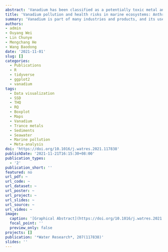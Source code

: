 ```yaml
---
abstract: 'Vanadium has been classified as a potentially toxic metal and has been given limited attention in comparison to similar trace metals. Similarly, worldwide and continental vanadium pollution and risks remain contested. Here, we synthesized the worldwide concentration of vanadium in marine ecosystems with the relevant ecological and human health risks. We found that vanadium in biota and seawater collected from Asia shows significant increases over the temporal analysis, with rates similar to those reported for vanadium consumption and production. Furthermore, invertebrates have a higher concentration of vanadium than fishes. Similarly, we demonstrate that sediments classified as polluted have concentrations that are not directly correlated with the highest concentrations across continents. Finally, ecological risks were higher from seawater, with potential impacts to 55% of aquatic species in Asia estimated from chronic species sensitivity distribution (SSD). The concentration endangering only 5% of seawater species (HC5) was estimated as 1.13 (0.05-21.19) μg/L. Estimated daily intakes revealed that overall, there are none to low health risks from aquatic product consumption, yet high risks are plausible to children with consumption patterns in the 95th percentile.'
title: 'Vanadium pollution and health risks in marine ecosystems: Anthropogenic sources over natural contributions'
summary: 'Vanadium is part of many industries and products, and its use has increased significantly over the last two decades. Our research gathered information from over 250 articles and found that the concentration of vanadium in marine organisms has similar trends to worldwide use and production of vanadium. Here, we further investigated multiple characteristics of vanadium in coastal ecosystems (sediment, water, biota) and its ecological and health risks. There is a need further to explore the hazards and toxicity of this metal and set new guidelines to protect aquatic species that, from the available data and reported concentrations, are likely to be at risk under our SSD analysis. Vanadium is a rarely investigated heavy metal despite similarities with other traditional elements like arsenic or mercury. Nonetheless, it has gained significant importance in our society, whereby it is essential to control and monitor its occurrence and distribution.'
authors: 
- admin
- Ouyang Wei
- Lin Chunye
- Mengchang He
- Wang Baodong
date: '2021-11-01'
slug: []
categories:
  - Publications
  - R
  - tidyverse
  - ggplot2
  - vanadium
tags:
  - Data visualization
  - SSD
  - THQ
  - RQ
  - Boxplot
  - Maps
  - Vanadium
  - Trance metals
  - Sediments
  - Seawater
  - Marine pollution
  - Meta-analysis
doi: 'https://doi.org/10.1016/j.watres.2021.117838'
publishDate: '2021-11-21T16:15:30+08:00'
publication_types:
  - '2'
publication_short: ''
featured: no
url_pdf: ~
url_code: ~
url_dataset: ~
url_poster: ~
url_project: ~
url_slides: ~
url_source: ~
url_video: ~
image:
  caption: '[Graphical Abstract](https://doi.org/10.1016/j.watres.2021.117838)'
  focal_point: ''
  preview_only: false
projects: []
publication: '*Water Research*, 207(117838)'
slides: ''
---
```

